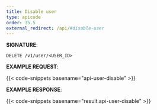 ```yaml
---
title: Disable user
type: apicode
order: 35.5
external_redirect: /api/#disable-user
---
```


**SIGNATURE**:

`DELETE /v1/user/<USER_ID>`

**EXAMPLE REQUEST**:

{{< code-snippets basename="api-user-disable" >}}

**EXAMPLE RESPONSE**:

{{< code-snippets basename="result.api-user-disable" >}}
